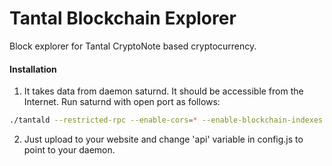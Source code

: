 # Tantal Blockchain Explorer
Block explorer for Tantal CryptoNote based cryptocurrency.

#### Installation

1) It takes data from daemon saturnd. It should be accessible from the Internet. Run saturnd with open port as follows:
```bash
./tantald --restricted-rpc --enable-cors=* --enable-blockchain-indexes --rpc-bind-ip=0.0.0.0 --rpc-bind-port=37832
```
2) Just upload to your website and change 'api' variable in config.js to point to your daemon.

